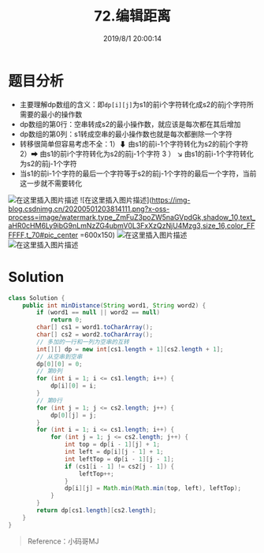 ﻿---
title: 72.编辑距离
categories:
- DSA
- Algorithm
- LeetCode
tags:
- dp
date: 2019/8/1 20:00:14
updated: 2020/12/10 12:00:14
---



# 题目分析

- 主要理解dp数组的含义：即`dp[i][j]`为s1的前i个字符转化成s2的前j个字符所需要的最小的操作数
- dp数组的第0行：空串转成s2的最小操作数，就应该是每次都在其后增加
- dp数组的第0列：s1转成空串的最小操作数也就是每次都删除一个字符
- 转移很简单但容易考虑不全：1）⬇ 由s1的前i-1个字符转化为s2的前j个字符  2）➡ 由s1的前i个字符转化为s2的前j-1个字符  3 ） ↘ 由s1的前i-1个字符转化为s2的前j-1个字符
- 当s1的前i-1个字符的最后一个字符等于s2的前j-1个字符的最后一个字符，当前这一步就不需要转化

![在这里插入图片描述](https://gitee.com/gaoyi-ai/image-bed/raw/master/images/20200501203815488.png)
![在这里插入图片描述](https://img-blog.csdnimg.cn/20200501203814111.png?x-oss-process=image/watermark,type_ZmFuZ3poZW5naGVpdGk,shadow_10,text_aHR0cHM6Ly9ibG9nLmNzZG4ubmV0L3FxXzQzNjU4Mzg3,size_16,color_FFFFFF,t_70#pic_center =600x150)
![在这里插入图片描述](https://gitee.com/gaoyi-ai/image-bed/raw/master/images/20200501203815651.png)
![在这里插入图片描述](https://gitee.com/gaoyi-ai/image-bed/raw/master/images/20200501203815796.png)
# Solution

```java
class Solution {
    public int minDistance(String word1, String word2) {
        if (word1 == null || word2 == null)
            return 0;
        char[] cs1 = word1.toCharArray();
        char[] cs2 = word2.toCharArray();
        // 多加的一行和一列为空串的互转
        int[][] dp = new int[cs1.length + 1][cs2.length + 1];
        // 从空串到空串
        dp[0][0] = 0;
        // 第0列
        for (int i = 1; i <= cs1.length; i++) {
            dp[i][0] = i;
        }
        // 第0行
        for (int j = 1; j <= cs2.length; j++) {
            dp[0][j] = j;
        }
        for (int i = 1; i <= cs1.length; i++) {
            for (int j = 1; j <= cs2.length; j++) {
                int top = dp[i - 1][j] + 1;
                int left = dp[i][j - 1] + 1;
                int leftTop = dp[i - 1][j - 1];
                if (cs1[i - 1] != cs2[j - 1]) {
                    leftTop++;
                }
                dp[i][j] = Math.min(Math.min(top, left), leftTop);
            }
        }
        return dp[cs1.length][cs2.length];
    }
}
```

> Reference：小码哥MJ

